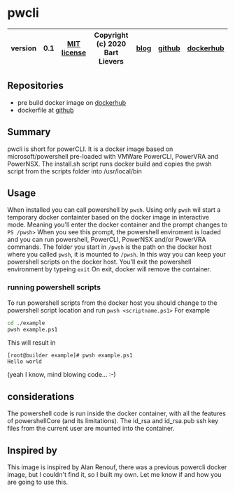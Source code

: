 # pwcli

|version| 0.1 | [MIT license](LICENSE)|Copyright (c) 2020 Bart Lievers|[blog](https://vblog.bartlievers.nl)|[github](https://github.com/brtlvrs/)|[dockerhub](https://hub.docker.com/r/brtlvrs/)|
|---|---|---|---|---|---|---|

## Repositories

- pre build docker image on [dockerhub](https://hub.docker.com/r/brtlvrs/pwcli)
- dockerfile at [github](https://github.com/brtlvrs/pwcli)

## Summary

pwcli is short for powerCLI. It is a docker image based on microsoft/powershell pre-loaded with VMWare PowerCLI, PowerVRA and PowerNSX.
The install.sh script runs docker build and copies the pwsh script from the scripts folder into /usr/local/bin

## Usage

When installed you can call powershell by ```pwsh```.
Using only ```pwsh``` wil start a temporary docker containter based on the docker image  in interactive mode. Meaning you'll enter the docker container and the prompt changes to ```PS /pwsh>```
When you see this prompt, the powershell enviroment is loaded and you can run powershell, PowerCLI, PowerNSX and/or PowerVRA commands.
The folder you start in ```/pwsh``` is the path on  the docker host where you called ```pwsh```, it is mounted to ```/pwsh```.
In this way you can keep your powershell scripts on the docker host.
You'll exit the powershell environment by typeing ```exit```
On exit, docker will remove the container.

### running powershell scripts

To run powershell scripts from the docker host you should change to the powershell script location and run ```pwsh <scriptname.ps1>```
For example

```bash
cd ./example
pwsh example.ps1
```

This will result in

```
[root@builder example]# pwsh example.ps1
Hello world
```

(yeah I know, mind blowing code... :-)

## considerations

The powershell code is run inside the docker container, with all the features of powershellCore (and its limitations).
The id_rsa and id_rsa.pub ssh key files from the current user are mounted into the container.

## Inspired by

This image is inspired by Alan Renouf, there was a previous powercli docker image, but I couldn't find it, so I built my own.
Let me know if and how you are going to use this.